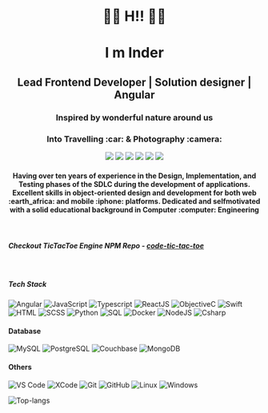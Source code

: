 
<h1 align="center"> 👋👋 H!! 👋👋</h1>

<h1 align="center"> I m Inder </h1>
<h2 align="center"> Lead Frontend Developer | Solution designer | Angular </h2>
<h3 align="center">Inspired by wonderful nature around us</h3>
<h3 align="center">Into Travelling :car: & Photography :camera:</h3>

<p align="center">
    <a href="https://www.linkedin.com/in/singh-inderpreet/" target="_blank"><img src="https://img.shields.io/badge/-Inder-0072b1?style=flat-square&logo=Linkedin&logoColor=white"/></a>
    <a href="https://twitter.com/inderpreet_mhl" target="_blank"><img src="https://img.shields.io/badge/-@inderpreet_mhl-00acee?style=flat-square&logo=Twitter&logoColor=white"/></a>
    <a href="https://www.instagram.com/inder__preet" target="_blank"><img src="https://img.shields.io/badge/-Inder-E4415F?style=flat-square&logo=instagram&logoColor=white"/></a>
    <a href="https://500px.com/p/inderpreet_singh?view=photos" target="_blank"><img src="https://img.shields.io/badge/-500px-critical?style=flat-square&logo=&logoColor=red"/></a>
    <a href="https://www.npmjs.com/~singh_inderpreet" target="_blank"><img src="https://img.shields.io/badge/-NPM-important?style=flat-square&logo=npm&logoColor=important"/></a>
    <a href="https://inderpreet-singh.medium.com/" target="_blank"><img src="https://img.shields.io/badge/-Medium-9cf?style=flat-square&logo=Medium&logoColor=black"/></a>
</p>

<h4 align="center">Having over ten years of experience in the Design, Implementation, and Testing phases of the SDLC during the development of
applications. Excellent skills in object-oriented design and development for both web :earth_africa: and mobile :iphone: platforms. Dedicated and selfmotivated
with a solid educational background in Computer :computer: Engineering</h4>

<br/>

##### Checkout TicTacToe Engine NPM Repo -  <a href="https://www.npmjs.com/package/code-tic-tac-toe" target="_blank">code-tic-tac-toe</a>

<br/>

##### Tech Stack
![Angular](https://img.shields.io/badge/-Angular-071a2c?style=flat-square&logo=Angular)
![JavaScript](https://img.shields.io/badge/-JavaScript-071a2c?style=flat-square&logo=javascript)
![Typescript](https://img.shields.io/badge/-Typescript-071a2c?style=flat-square&logo=typescript)
![ReactJS](https://img.shields.io/badge/-ReactJS-071a2c?style=flat-square&logo=ReactJS)
![ObjectiveC](https://img.shields.io/badge/-ObjectiveC-071a2c?style=flat-square&logo=iOS)
![Swift](https://img.shields.io/badge/-Swift-071a2c?style=flat-square&logo=iOS)
![HTML](https://img.shields.io/badge/-HTML-071a2c?style=flat-square&logo=HTML&logoColor=ffffff)
![SCSS](https://img.shields.io/badge/-SCSS-071a2c?style=flat-square&logo=SCSS&logoColor=ffffff)
![Python](https://img.shields.io/badge/-Python-071a2c?style=flat-square&logo=python)
![SQL](https://img.shields.io/badge/-SQL-071a2c?style=flat-square&logo=sql)
![Docker](https://img.shields.io/badge/-Docker-071a2c?style=flat-square&logo=docker)
![NodeJS](https://img.shields.io/badge/-NodeJS-071a2c?style=flat-square&logo=Node.js)
![Csharp](https://img.shields.io/badge/-Csharp-071a2c?style=flat-square&logo=Csharp&logoColor=ffffff)

#### Database
![MySQL](https://img.shields.io/badge/-MySQL-071a2c?style=flat-square&logo=mysql)
![PostgreSQL](https://img.shields.io/badge/-PostgreSQL-071a2c?style=flat-square&logo=postgresql)
![Couchbase](https://img.shields.io/badge/-Couchbase-071a2c?style=flat-square&logo=Couchbase)
![MongoDB](https://img.shields.io/badge/-MongoDB-071a2c?style=flat-square&logo=mongodb)

#### Others
![VS Code](http://img.shields.io/badge/-VS%20Code-007ACC?style=flat-square&logo=visual-studio-code&logoColor=ffffff)
![XCode](https://img.shields.io/badge/-XCode-%23F05032?style=flat-square&logo=XCode&logoColor=%23ffffff)
![Git](https://img.shields.io/badge/-Git-%23F05032?style=flat-square&logo=git&logoColor=%23ffffff)
![GitHub](https://img.shields.io/badge/-GitHub-181717?style=flat-square&logo=github)
![Linux](https://img.shields.io/badge/-Linux-222222?style=flat-square&logo=linux&logoColor=FCC624)
![Windows](http://img.shields.io/badge/-Windows-0078D6?style=flat-square&logo=windows&logoColor=ffffff)

![Top-langs](https://github-readme-stats.vercel.app/api/top-langs/?username=singh-inderpreet&show_icons=true&langs_count=8&theme=dark&layout=compact)


<!-- <h1 align="center">
  <img align="center" src="https://github-readme-stats.vercel.app/api/top-langs/?username=singh-inderpreet&show_icons=true&langs_count=8&theme=dark&layout=compact" />
  </h1> -->
  
  



